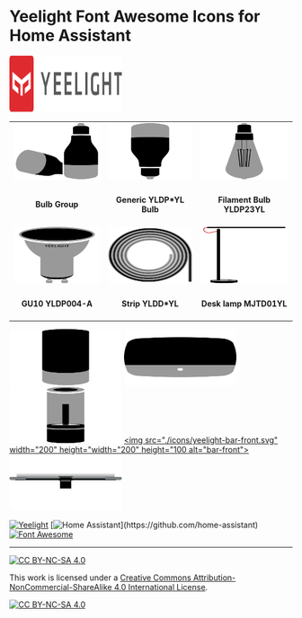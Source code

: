# Yeelight Font Awesome Icons for Home Assistant

<a href="https://github.com/velijv/yeelight-font-awesome-icons"><img src="./icons/yeelight.svg" width="200" height="100" alt="Yeelight"></a>

<table>
  <tr>
    <td><a href="./icons/yeelight-group.svg"><img src="./icons/yeelight-group.svg" width="400" height="100" alt="bulb"></a></td>
    <td><a href="./icons/yeelight-bulb.svg"><img src="./icons/yeelight-bulb.svg" width="400" height="100" alt="bulb"></a></td>    
    <td><a href="./icons/yeelight-filament.svg"><img src="./icons/yeelight-filament.svg" width="400" height="100" alt="filament"></a></td>
  </tr>
  <tr>
    <td align="center"><h4>Bulb Group</h4></td>
    <td align="center"><h4>Generic YLDP*YL Bulb</h4></td>
    <td align="center"><h4>Filament Bulb YLDP23YL</h4></td>
  </tr>
  <tr>
    <td><a href="./icons/yeelight-gu10.svg"><img src="./icons/yeelight-gu10.svg" width="200" height="100" alt="gu10"></a></td>
    <td><a href="./icons/yeelight-strip.svg"><img src="./icons/yeelight-strip.svg" width="200" height="100" alt="strip"></a></td>
    <td><a href="./icons/yeelight-desk.svg"><img src="./icons/yeelight-desk.svg" width="200" height="100" alt="desk"></a></td>
  </tr>
  <tr>
    <td align="center"><h4>GU10 YLDP004-A</h4></td>
    <td align="center"><h4>Strip YLDD*YL</h4></td>
    <td align="center"><h4>Desk lamp MJTD01YL</h4></td>
  </tr>
</table>







<a href="./icons/yeelight-bedside-2.svg"><img src="./icons/yeelight-bedside-2.svg" width="200" height="100" alt="bedside-2"></a>
<a href="./icons/yeelight-bedside-d2.svg"><img src="./icons/yeelight-bedside-d2.svg" width="200" height="100" alt="bedside-d2"></a>
<a href="./icons/yeelight-candela.svg"><img src="./icons/yeelight-candela.svg" width="200" height="100" alt="candela"></a>
<a href="./icons/yeelight-bar-front.svg"><img src="./icons/yeelight-bar-front.svg" width="200" height="width="200" height="100 alt="bar-front"></a>
<a href="./icons/yeelight-bar-back.svg"><img src="./icons/yeelight-bar-back.svg" width="200" height="100" alt="bar-back"></a>



[![Yeelight](https://img.shields.io/badge/yee-light-success.svg?logo=data%3Aimage%2Fsvg%2Bxml%3Bbase64%2CPHN2ZyB3aWR0aD0iMzYiIGhlaWdodD0iMjAiIHZpZXdCb3g9IjAgMCAzNiAyMCIgZmlsbD0ibm9uZSIgeG1sbnM9Imh0dHA6Ly93d3cudzMub3JnLzIwMDAvc3ZnIj4KPHBhdGggZD0iTTI0LjE1MTcgMTMuNjkyNlYxOC40MDMyTDM1LjMyOTMgMTQuMTMxN1YwTDE3LjY0NDcgNi43NDY1MUwxNy42MDQ4IDYuNzA2NTlMMCAwVjE0LjEzMTdMMTEuMTc3NiAxOC40MDMyVjEzLjY5MjZMNC40MzExNCAxMS4wOTc4VjYuNDI3MTVMMTUuNDQ5MSAxMC42MTg4VjIwSDE5Ljg4MDJWMTAuNjE4OEwzMC44OTgyIDYuNDI3MTVWMTEuMDk3OEwyNC4xNTE3IDEzLjY5MjZaIiBmaWxsPSJ3aGl0ZSIvPgo8L3N2Zz4K&logoColor=fff&labelColor=DF2B2F&style=flat&color=5A5B5B
)](https://github.com/topics/yeelight)
[![Home Assistant](https://img.shields.io/badge/Home-Assistant-000?logo=HomeAssistant&logoColor=fff&labelColor=41BDF5&style=flat&color=rgba(108,204,247,1))](https://github.com/home-assistant)
[![Font Awesome](https://img.shields.io/badge/Font-Awesome-000?logo=FontAwesome&logoColor=fff&labelColor=538dd7&style=flat&color=183153)](https://github.com/home-assistant)

*** 

[![CC BY-NC-SA 4.0][cc-by-nc-sa-shield]][cc-by-nc-sa]

This work is licensed under a
[Creative Commons Attribution-NonCommercial-ShareAlike 4.0 International License][cc-by-nc-sa].

[![CC BY-NC-SA 4.0][cc-by-nc-sa-image]][cc-by-nc-sa]

[cc-by-nc-sa]: http://creativecommons.org/licenses/by-nc-sa/4.0/
[cc-by-nc-sa-image]: https://licensebuttons.net/l/by-nc-sa/4.0/88x31.png
[cc-by-nc-sa-shield]: https://img.shields.io/badge/License-CC%20BY--NC--SA%204.0.svg
